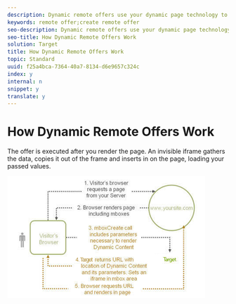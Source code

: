 ```yaml
---
description: Dynamic remote offers use your dynamic page technology to pass values to the offer.
keywords: remote offer;create remote offer
seo-description: Dynamic remote offers use your dynamic page technology to pass values to the offer.
seo-title: How Dynamic Remote Offers Work
solution: Target
title: How Dynamic Remote Offers Work
topic: Standard
uuid: f25a4bca-7364-40a7-8134-d6e9657c324c
index: y
internal: n
snippet: y
translate: y
---
```


# How Dynamic Remote Offers Work

The offer is executed after you render the page. An invisible iframe gathers the data, copies it out of the frame and inserts in on the page, loading your passed values. 

![](assets/remote_offer_howitworks_2.jpeg) 
